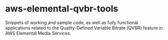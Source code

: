 # aws-elemental-qvbr-tools
Snippets of working and sample code, as well as fully functional applications related to the Quality-Defined Variable Bitrate (QVBR) feature in AWS Elemental Media Services.
